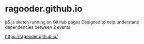 # ragooder.github.io

p5.js sketch running on GitHub pages 
Designed to help understand dependencies between 2 events

https://ragooder.github.io/
